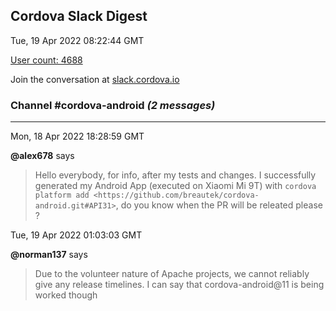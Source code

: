 ## Cordova Slack Digest
Tue, 19 Apr 2022 08:22:44 GMT

[User count: 4688](https://cordova.slack.com/)


Join the conversation at [slack.cordova.io](http://slack.cordova.io/)

### __Channel #cordova-android__ _(2 messages)_
---

Mon, 18 Apr 2022 18:28:59 GMT

__@alex678__ says 
> Hello everybody, for info, after my tests and changes. I successfully generated my Android App (executed on Xiaomi Mi 9T) with `cordova platform add <https://github.com/breautek/cordova-android.git#API31>`, do you know when the PR will be releated please ?
> 

Tue, 19 Apr 2022 01:03:03 GMT

__@norman137__ says 
> Due to the volunteer nature of Apache projects, we cannot reliably give any release timelines. I can say that cordova-android@11 is being worked though
> 
